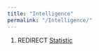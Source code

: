 ```yaml
---
title: "Intelligence"
permalink: "/Intelligence/"
---
```


1.  REDIRECT [Statistic](Statistic "wikilink")
